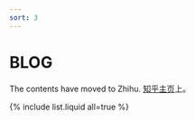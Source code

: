 ```yaml
---
sort: 3
---
```


# BLOG

The contents have moved to Zhihu. [知乎主页](https://www.zhihu.com/people/hq-hu)上。


{% include list.liquid all=true %}

